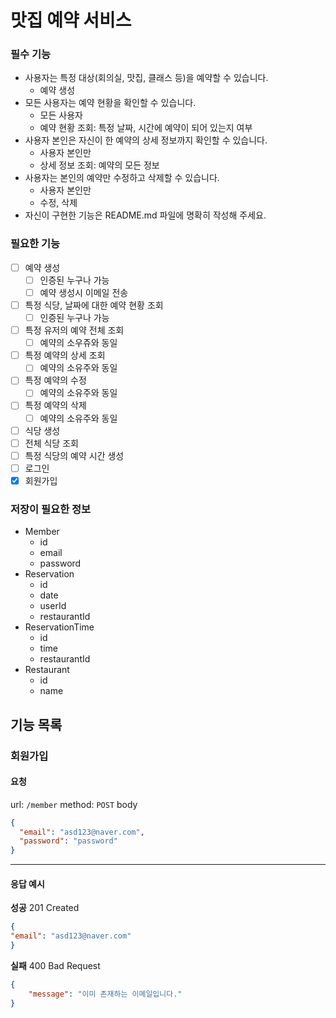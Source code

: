 # 맛집 예약 서비스


### 필수 기능
- 사용자는 특정 대상(회의실, 맛집, 클래스 등)을 예약할 수 있습니다.
  - 예약 생성
- 모든 사용자는 예약 현황을 확인할 수 있습니다.
  - 모든 사용자
  - 예약 현황 조회: 특정 날짜, 시간에 예약이 되어 있는지 여부
- 사용자 본인은 자신이 한 예약의 상세 정보까지 확인할 수 있습니다.
  - 사용자 본인만
  - 상세 정보 조회: 예약의 모든 정보
- 사용자는 본인의 예약만 수정하고 삭제할 수 있습니다.
  - 사용자 본인만
  - 수정, 삭제
- 자신이 구현한 기능은 README.md 파일에 명확히 작성해 주세요.

### 필요한 기능
- [ ] 예약 생성
  - [ ] 인증된 누구나 가능
  - [ ] 예약 생성시 이메일 전송
- [ ] 특정 식당, 날짜에 대한 예약 현황 조회
  - [ ] 인증된 누구나 가능
- [ ] 특정 유저의 예약 전체 조회
  - [ ] 예약의 소우쥬와 동일
- [ ] 특정 예약의 상세 조회
  - [ ] 예약의 소유주와 동일
- [ ] 특정 예약의 수정
  - [ ] 예약의 소유주와 동일
- [ ] 특정 예약의 삭제
  - [ ] 예약의 소유주와 동일
- [ ] 식당 생성
- [ ] 전체 식당 조회
- [ ] 특정 식당의 예약 시간 생성
- [ ] 로그인
- [x] 회원가입

### 저장이 필요한 정보
- Member
  - id
  - email
  - password
- Reservation
  - id
  - date
  - userId
  - restaurantId
- ReservationTime
  - id
  - time
  - restaurantId
- Restaurant
  - id
  - name

## 기능 목록

### 회원가입
#### 요청
url: `/member`
method: `POST`
body
```json
{
  "email": "asd123@naver.com",
  "password": "password"
}
```
---
#### 응답 예시
**성공**
201 Created
```json
{
"email": "asd123@naver.com"
}
```
**실패**
400 Bad Request
```json
{
    "message": "이미 존재하는 이메일입니다."
}
```





